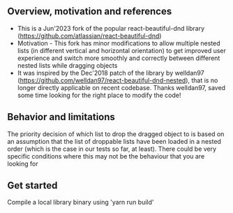 ## Overview, motivation and references

- This is a Jun'2023 fork of the popular react-beautiful-dnd library (https://github.com/atlassian/react-beautiful-dnd)
- Motivation - This fork has minor modifications to allow multiple nested lists (in different vertical and horizontal orientation) to get improved user experience and switch more smoothly and correctly between different nested lists while dragging objects
- It was inspired by the Dec'2018 patch of the library by welldan97 (https://github.com/welldan97/react-beautiful-dnd-nested), that is no longer directly applicable on recent codebase. Thanks welldan97, saved some time looking for the right place to modify the code!


## Behavior and limitations

The priority decision of which list to drop the dragged object to is based on an assumption that the list of droppable lists have been loaded in a nested order (which is the case in our tests so far, at least). There could be very specific conditions where this may not be the behaviour that you are looking for


## Get started

Compile a local library binary using 'yarn run build'
